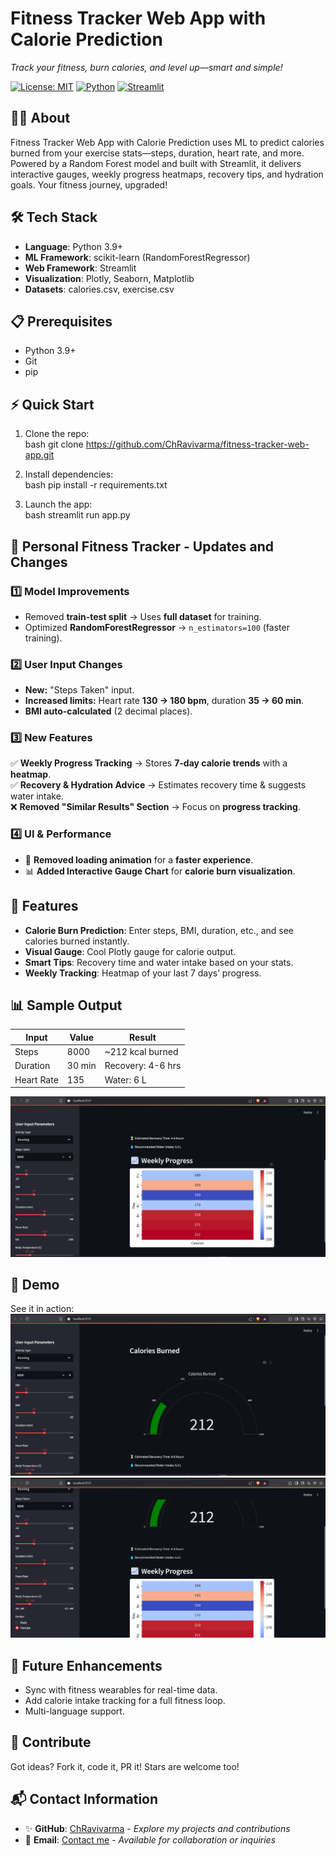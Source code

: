 # Fitness Tracker Web App with Calorie Prediction  
*Track your fitness, burn calories, and level up—smart and simple!*

[![License: MIT](https://img.shields.io/badge/License-MIT-yellow.svg)](https://opensource.org/licenses/MIT) [![Python](https://img.shields.io/badge/Python-3.9+-blue)](https://www.python.org/) [![Streamlit](https://img.shields.io/badge/Streamlit-1.0+-red)](https://streamlit.io/)

## 🏃‍♀ About  
Fitness Tracker Web App with Calorie Prediction uses ML to predict calories burned from your exercise stats—steps, duration, heart rate, and more. Powered by a Random Forest model and built with Streamlit, it delivers interactive gauges, weekly progress heatmaps, recovery tips, and hydration goals. Your fitness journey, upgraded!

## 🛠 Tech Stack  
- **Language**: Python 3.9+  
- **ML Framework**: scikit-learn (RandomForestRegressor)  
- **Web Framework**: Streamlit  
- **Visualization**: Plotly, Seaborn, Matplotlib  
- **Datasets**: calories.csv, exercise.csv  

## 📋 Prerequisites  
- Python 3.9+  
- Git  
- pip  

## ⚡ Quick Start  
1. Clone the repo:  
   bash
   git clone https://github.com/ChRavivarma/fitness-tracker-web-app.git
   
2. Install dependencies:  
   bash
   pip install -r requirements.txt
   
3. Launch the app:  
   bash
   streamlit run app.py
## 🔄 Personal Fitness Tracker - Updates and Changes 

### 1️⃣ Model Improvements  
- Removed **train-test split** → Uses **full dataset** for training.  
- Optimized **RandomForestRegressor** → `n_estimators=100` (faster training).  

### 2️⃣ User Input Changes  
- **New:** "Steps Taken" input.  
- **Increased limits:** Heart rate **130 → 180 bpm**, duration **35 → 60 min**.  
- **BMI auto-calculated** (2 decimal places).  

### 3️⃣ New Features  
✅ **Weekly Progress Tracking** → Stores **7-day calorie trends** with a **heatmap**.  
✅ **Recovery & Hydration Advice** → Estimates recovery time & suggests water intake.  
❌ **Removed "Similar Results" Section** → Focus on **progress tracking**.  

### 4️⃣ UI & Performance  
- 🚀 **Removed loading animation** for a **faster experience**.  
- 📊 **Added Interactive Gauge Chart** for **calorie burn visualization**.  
   
## 🎯 Features  
- **Calorie Burn Prediction**: Enter steps, BMI, duration, etc., and see calories burned instantly.  
- **Visual Gauge**: Cool Plotly gauge for calorie output.  
- **Smart Tips**: Recovery time and water intake based on your stats.  
- **Weekly Tracking**: Heatmap of your last 7 days’ progress.  

## 📊 Sample Output  
| Input            | Value | Result            |  
|------------------|-------|-------------------|  
| Steps            | 8000  | ~212 kcal burned  |  
| Duration         | 30 min| Recovery: 4-6 hrs |  
| Heart Rate       | 135   | Water: 6 L      |  

![Progress Heatmap](images/img2.png)  

## 🎥 Demo  
See it in action:  
![App Screenshots](images/img1.png)
![App Screenshots](images/img3.png)


## 🔮 Future Enhancements  
- Sync with fitness wearables for real-time data.  
- Add calorie intake tracking for a full fitness loop.  
- Multi-language support.  

## 🤝 Contribute  
Got ideas? Fork it, code it, PR it! Stars are welcome too!  

## 📬 Contact Information  
- ✨ **GitHub**: [ChRavivarma](https://github.com/ChRavivarma) - *Explore my projects and contributions*  
- 📩 **Email**: [Contact me](mailto:ravivarmachakrala@gmail.com) - *Available for collaboration or inquiries*


